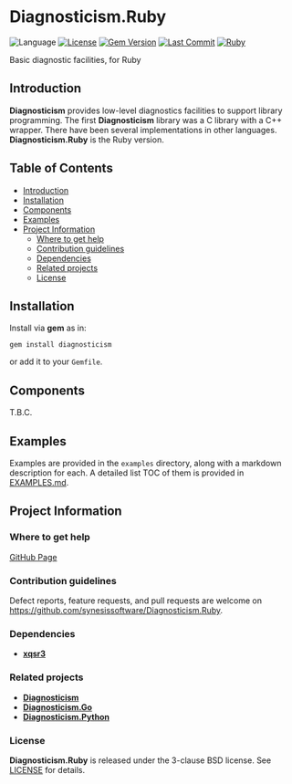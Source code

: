# Diagnosticism.Ruby <!-- omit in toc -->

![Language](https://img.shields.io/badge/Ruby-CC342D?style=flat&logo=ruby&logoColor=white)
[![License](https://img.shields.io/badge/License-BSD_3--Clause-blue.svg)](https://opensource.org/licenses/BSD-3-Clause)
[![Gem Version](https://badge.fury.io/rb/diagnosticism.svg)](https://badge.fury.io/rb/diagnosticism)
[![Last Commit](https://img.shields.io/github/last-commit/synesissoftware/Diagnosticism.Ruby)](https://github.com/synesissoftware/Diagnosticism.Ruby/commits/master)
[![Ruby](https://github.com/synesissoftware/Diagnosticism.Ruby/actions/workflows/ruby.yml/badge.svg)](https://github.com/synesissoftware/Diagnosticism.Ruby/actions/workflows/ruby.yml)

Basic diagnostic facilities, for Ruby


## Introduction

**Diagnosticism** provides low-level diagnostics facilities to support library programming. The first **Diagnosticism** library was a C library with a C++ wrapper. There have been several implementations in other languages. **Diagnosticism.Ruby** is the
Ruby version.


## Table of Contents <!-- omit in toc -->

- [Introduction](#introduction)
- [Installation](#installation)
- [Components](#components)
- [Examples](#examples)
- [Project Information](#project-information)
	- [Where to get help](#where-to-get-help)
	- [Contribution guidelines](#contribution-guidelines)
	- [Dependencies](#dependencies)
	- [Related projects](#related-projects)
	- [License](#license)


## Installation

Install via **gem** as in:

```
gem install diagnosticism
```

or add it to your `Gemfile`.


## Components




T.B.C.


## Examples

Examples are provided in the ```examples``` directory, along with a markdown description for each. A detailed list TOC of them is provided in [EXAMPLES.md](./EXAMPLES.md).


## Project Information


### Where to get help

[GitHub Page](https://github.com/synesissoftware/Diagnosticism.Ruby "GitHub Page")


### Contribution guidelines

Defect reports, feature requests, and pull requests are welcome on https://github.com/synesissoftware/Diagnosticism.Ruby.


### Dependencies

* [**xqsr3**](https://github.com/synesissoftware/xqsr3/)


### Related projects

* [**Diagnosticism**](https://github.com/synesissoftware/Diagnosticism/)
* [**Diagnosticism.Go**](https://github.com/synesissoftware/Diagnosticism.Go/)
* [**Diagnosticism.Python**](https://github.com/synesissoftware/Diagnosticism.Python/)



### License

**Diagnosticism.Ruby** is released under the 3-clause BSD license. See [LICENSE](./LICENSE) for details.


<!-- ########################### end of file ########################### -->

